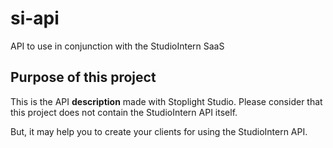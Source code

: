 # si-api
API to use in conjunction with the StudioIntern SaaS

## Purpose of this project
This is the API **description** made with Stoplight Studio. 
Please consider that this project does not contain the StudioIntern API itself. 

But, it may help you to create your clients for using the StudioIntern API.
